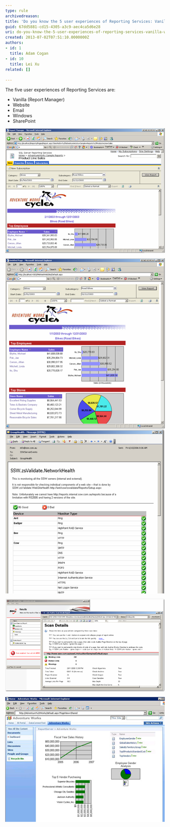 ```yaml
---
type: rule
archivedreason: 
title: 'Do you know the 5 user experiences of Reporting Services: Vanilla, Website, Email, Windows and SharePoint'
guid: 67dd5881-cd15-4305-a3c9-aec4ca5d6e28
uri: do-you-know-the-5-user-experiences-of-reporting-services-vanilla-website-email-windows-and-sharepoint
created: 2013-07-02T07:51:10.0000000Z
authors:
- id: 1
  title: Adam Cogan
- id: 10
  title: Lei Xu
related: []

---
```


The five user experiences of Reporting Services are:

* Vanilla (Report Manager)
* Website
* Email
* Windows
* SharePoint



<!--endintro-->


![Vanilla user experience](ReportingServicesVanillaExample.jpg)


![Website user experience](ReportingServicesWebsiteUExample.jpg)
![Email user experience](ReportingServicesEmailUExample.jpg)


![Windows user experience](ReportingServicesWindowsUExample.jpg)


![SharePoint user experience](ReportingServicesSharePointReportingUI.jpg)
